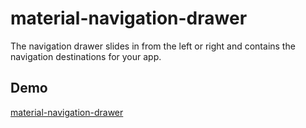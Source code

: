 # material-navigation-drawer
The navigation drawer slides in from the left or right and contains the navigation destinations for your app.

## Demo
 <a href="https://codeartisan-ui.github.io/material-navigation-drawer/" target="_blank">material-navigation-drawer</a>